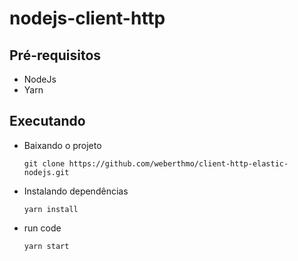 # nodejs-client-http

## Pré-requisitos
- NodeJs
- Yarn

## Executando

- Baixando o projeto

    ``git clone https://github.com/weberthmo/client-http-elastic-nodejs.git``

- Instalando dependências 

    ``yarn install``

- run code 

    ``yarn start``


